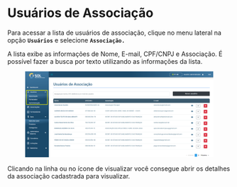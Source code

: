 # Usuários de Associação

Para acessar a lista de usuários de associação, clique no menu lateral na opção **`Usuários`** e selecione **`Associação.`**

A lista exibe as informações de Nome, E-mail, CPF/CNPJ e Associação. É possível fazer a busca por texto utilizando as informações da lista.

<figure><img src="../../../../.gitbook/assets/image (14).png" alt=""><figcaption></figcaption></figure>

Clicando na linha ou no ícone de visualizar você consegue abrir os detalhes  da associação cadastrada para visualizar.&#x20;
